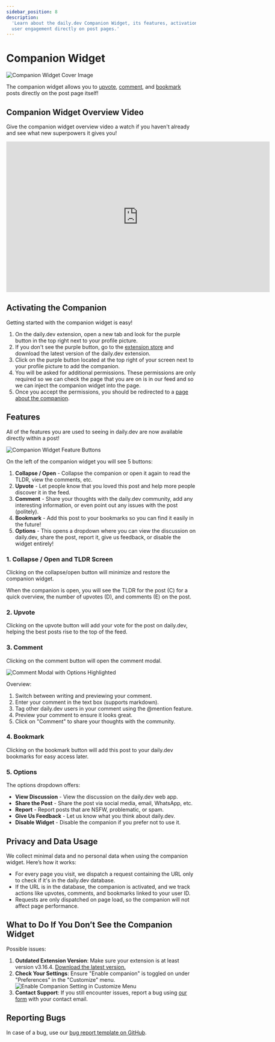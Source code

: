 ```yaml
---
sidebar_position: 8
description:
  'Learn about the daily.dev Companion Widget, its features, activation process, and how it enhances
  user engagement directly on post pages.'
---
```


# Companion Widget

![Companion Widget Cover Image](https://daily-now-res.cloudinary.com/image/upload/v1655796433/companion/chagelog_cover.png)

The companion widget allows you to [upvote](https://docs.daily.dev/docs/key-features/upvotes),
[comment](https://docs.daily.dev/docs/key-features/discussions), and
[bookmark](https://docs.daily.dev/docs/key-features/bookmarks) posts directly on the post page
itself!

## Companion Widget Overview Video

Give the companion widget overview video a watch if you haven't already and see what new superpowers
it gives you!

<iframe width="700" height="400" src="https://www.youtube.com/embed/7lfUzdkG03E" frameborder="0" allow="accelerometer; autoplay; encrypted-media; gyroscope; picture-in-picture" allowfullscreen></iframe>

## Activating the Companion

Getting started with the companion widget is easy!

1. On the daily.dev extension, open a new tab and look for the purple button in the top right next
   to your profile picture.
2. If you don't see the purple button, go to the
   [extension store](https://api.daily.dev/get?_ga=2.220083545.157894557.1655794404-623033389.1647175282)
   and download the latest version of the daily.dev extension.
3. Click on the purple button located at the top right of your screen next to your profile picture
   to add the companion.
4. You will be asked for additional permissions. These permissions are only required so we can check
   the page that you are on is in our feed and so we can inject the companion widget into the page. 
5. Once you accept the permissions, you should be redirected to a
   [page about the companion](https://daily.dev/blog/companion). 

## Features

All of the features you are used to seeing in daily.dev are now available directly within a post!

![Companion Widget Feature Buttons](https://daily-now-res.cloudinary.com/image/upload/v1655796433/companion/Companion_-_Pointers.png)

On the left of the companion widget you will see 5 buttons:

1. **Collapse / Open** - Collapse the companion or open it again to read the TLDR, view the
   comments, etc.
2. **Upvote** - Let people know that you loved this post and help more people discover it in the
   feed.
3. **Comment** - Share your thoughts with the daily.dev community, add any interesting information,
   or even point out any issues with the post (politely).
4. **Bookmark** - Add this post to your bookmarks so you can find it easily in the future!
5. **Options** - This opens a dropdown where you can view the discussion on daily.dev, share the
   post, report it, give us feedback, or disable the widget entirely!

### 1. Collapse / Open and TLDR Screen

Clicking on the collapse/open button will minimize and restore the companion widget.

When the companion is open, you will see the TLDR for the post (C) for a quick overview, the number
of upvotes (D), and comments (E) on the post.

### 2. Upvote

Clicking on the upvote button will add your vote for the post on daily.dev, helping the best posts
rise to the top of the feed.

### 3. Comment

Clicking on the comment button will open the comment modal.

![Comment Modal with Options Highlighted](https://daily-now-res.cloudinary.com/image/upload/v1655796448/companion/Comment_popup_-_Pointers.png)

Overview:

1. Switch between writing and previewing your comment.
2. Enter your comment in the text box (supports markdown).
3. Tag other daily.dev users in your comment using the @mention feature.
4. Preview your comment to ensure it looks great.
5. Click on "Comment" to share your thoughts with the community.

### 4. Bookmark

Clicking on the bookmark button will add this post to your daily.dev bookmarks for easy access
later.

### 5. Options

The options dropdown offers:

- **View Discussion** - View the discussion on the daily.dev web app.
- **Share the Post** - Share the post via social media, email, WhatsApp, etc.
- **Report** - Report posts that are NSFW, problematic, or spam.
- **Give Us Feedback** - Let us know what you think about daily.dev.
- **Disable Widget** - Disable the companion if you prefer not to use it.

## Privacy and Data Usage

We collect minimal data and no personal data when using the companion widget. Here’s how it works:

- For every page you visit, we dispatch a request containing the URL only to check if it's in the
  daily.dev database.
- If the URL is in the database, the companion is activated, and we track actions like upvotes,
  comments, and bookmarks linked to your user ID.
- Requests are only dispatched on page load, so the companion will not affect page performance.

## What to Do If You Don’t See the Companion Widget

Possible issues:

1. **Outdated Extension Version**: Make sure your extension is at least version v3.16.4.
   [Download the latest version.](https://api.daily.dev/get?_ga=2.190141803.157894557.1655794404-623033389.1647175282)
2. **Check Your Settings**: Ensure "Enable companion" is toggled on under "Preferences" in the
   "Customize" menu.
   ![Enable Companion Setting in Customize Menu](https://daily-now-res.cloudinary.com/image/upload/v1655797803/companion/Screen_Shot_21-06-2022_at_08.49.png)
3. **Contact Support**: If you still encounter issues, report a bug using
   [our form](https://it057218.typeform.com/to/zN8B5Vog?typeform-source=daily.dev) with your contact
   email.

## Reporting Bugs

In case of a bug, use our
[bug report template on GitHub](https://github.com/dailydotdev/daily/issues/new?assignees=&labels=Type%3A+Bug&template=---bug-report.md&title=%F0%9F%90%9B+BUG%3A+).
